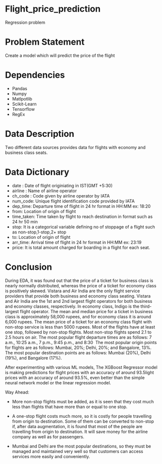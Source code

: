 # Flight_price_prediction
Regression problem

# Problem Statement
Create a model which will predict the price of the flight

# Dependencies
- Pandas
- Numpy
- Matlpotlib
- Scikit-Learn
- Tensorflow
- RegEx

# Data Description
Two different data sources provides data for flights with economy and business class seats.

# Data Dictionary

- date : Date of flight originiating in IST(GMT +5:30)
- airline : Name of airline operator
- ch_code : Code given by airline operator by IATA
- num_code: Unique flight identification code provided by IATA
- dep_time: Departure time of flight in 24 hr format in HH:MM ex: 18:20
- from: Location of origin of flight
- time_taken: Time taken by flight to reach destination in format such as 24 hr 50 min
- stop: It is a categorical variable defining no of stoppage of a flight such as non-stop,1-stop,2+ stop
- to: Location of origin of flight
- arr_time: Arrival time of flight in 24 hr format in HH:MM ex: 23:19
- price: It is total amount charged for boarding in a flight for each seat.

# Conclusion

During EDA, it was found out that the price of a ticket for business class is nearly normally distributed, whereas the price of a ticket for economy class is positively skewed. Vistara and Air India are the only flight service providers that provide both business and economy class seating. Vistara and Air India are the 1st and 2nd largest flight operators for both business and economy classes, respectively. In economy class, Indigo is the third-largest flight operator. The mean and median price for a ticket in business class is approximately 58,000 rupees, and for economy class it is around 6,000 rupees. The mean price of a ticket for an economy class flight with non-stop service is less than 5000 rupees. Most of the flights have at least one stop, followed by non-stop flights. Most non-stop flights spend 2.1 to 2.5 hours on air. The most popular flight departure times are as follows: 7 a.m., 10:25 a.m., 7 p.m., 9:45 p.m., and 8:30  The most popular origin points for flights are as follows: Mumbai, 20%; Delhi, 20%; and Bangalore, 13%. The most popular destination points are as follows: Mumbai (20%), Delhi (19%), and Bangalore (17%).

After experimenting with various ML models, The XGBoost Regressor model is making predictions for flight prices with an accuracy of around 93.5light prices with an accuracy of around 93.5%, even better than the simple neural network model or the linear regression model.

Way Ahead:

- More non-stop flights must be added, as it is seen that they cost much less than flights that have more than or equal to one stop.

- A one-stop flight costs much more, so it is costly for people travelling from origin to destination. Some of them can be converted to non-stop if, after data augmentation, it is found that most of the people are travelling from origin to destination. It will save money for the airline company as well as for passengers.

- Mumbai and Delhi are the most popular destinations, so they must be managed and maintained very well so that customers can access services more easily and conveniently.


